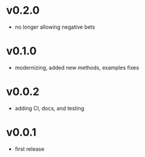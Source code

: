 v0.2.0
======

 * no longer allowing negative bets 
 
v0.1.0
======

 * modernizing, added new methods, examples fixes

v0.0.2
======

 * adding CI, docs, and testing

v0.0.1
======

 * first release
